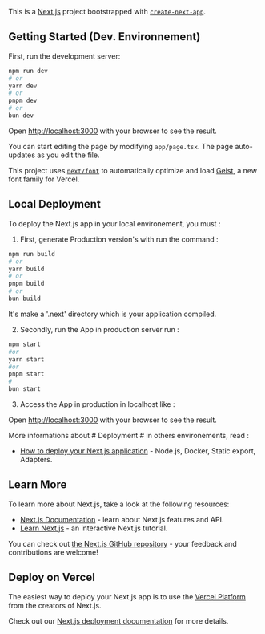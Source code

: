 This is a [Next.js](https://nextjs.org) project bootstrapped with [`create-next-app`](https://nextjs.org/docs/app/api-reference/cli/create-next-app).

## Getting Started (Dev. Environnement)

First, run the development server:

```bash
npm run dev
# or
yarn dev
# or
pnpm dev
# or
bun dev
```

Open [http://localhost:3000](http://localhost:3000) with your browser to see the result.

You can start editing the page by modifying `app/page.tsx`. The page auto-updates as you edit the file.

This project uses [`next/font`](https://nextjs.org/docs/app/building-your-application/optimizing/fonts) to automatically optimize and load [Geist](https://vercel.com/font), a new font family for Vercel.

## Local Deployment

To deploy the Next.js app in your local environement, you must :

1. First, generate Production version's with run the command : 
```bash
npm run build
# or
yarn build
# or
pnpm build
# or
bun build
```
It's make a '.next' directory which is your application compiled. 

2. Secondly, run the App in production server run :
```bash
npm start
#or
yarn start
#or
pnpm start
#
bun start
```

3. Access the App in production in localhost like :

Open [http://localhost:3000](http://localhost:3000) with your browser to see the result.

More informations about # Deployment # in others environements, read :
- [How to deploy your Next.js application](https://nextjs.org/docs/pages/getting-started/deploying) - Node.js, Docker, Static export, Adapters.

## Learn More

To learn more about Next.js, take a look at the following resources:

- [Next.js Documentation](https://nextjs.org/docs) - learn about Next.js features and API.
- [Learn Next.js](https://nextjs.org/learn) - an interactive Next.js tutorial.

You can check out [the Next.js GitHub repository](https://github.com/vercel/next.js) - your feedback and contributions are welcome!

## Deploy on Vercel

The easiest way to deploy your Next.js app is to use the [Vercel Platform](https://vercel.com/new?utm_medium=default-template&filter=next.js&utm_source=create-next-app&utm_campaign=create-next-app-readme) from the creators of Next.js.

Check out our [Next.js deployment documentation](https://nextjs.org/docs/app/building-your-application/deploying) for more details.
